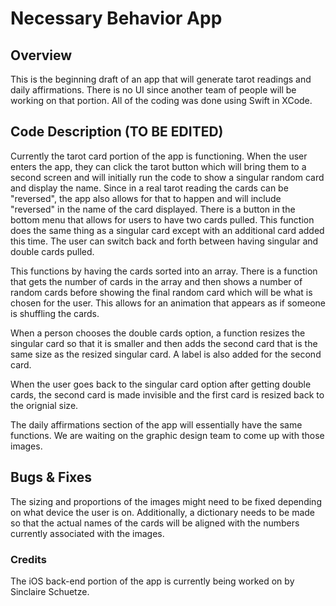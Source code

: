 # Necessary Behavior App
## Overview
This is the beginning draft of an app that will generate tarot readings and daily affirmations. There is no UI since another team of people will be working on that portion. All of the coding was done using Swift in XCode.
## Code Description (TO BE EDITED)
Currently the tarot card portion of the app is functioning. When the user enters the app, they can click the tarot button which will bring them to a second screen and will initially run the code to show a singular random card and display the name. Since in a real tarot reading the cards can be "reversed", the app also allows for that to happen and will include "reversed" in the name of the card displayed. There is a button in the bottom menu that allows for users to have two cards pulled. This function does the same thing as a singular card except with an additional card added this time. The user can switch back and forth between having singular and double cards pulled.

This functions by having the cards sorted into an array. There is a function that gets the number of cards in the array and then shows a number of random cards before showing the final random card which will be what is chosen for the user. This allows for an animation that appears as if someone is shuffling the cards. 

When a person chooses the double cards option, a function resizes the singular card so that it is smaller and then adds the second card that is the same size as the resized singular card. A label is also added for the second card. 

When the user goes back to the singular card option after getting double cards, the second card is made invisible and the first card is resized back to the orignial size.

The daily affirmations section of the app will essentially have the same functions. We are waiting on the graphic design team to come up with those images.
## Bugs & Fixes
The sizing and proportions of the images might need to be fixed depending on what device the user is on. Additionally, a dictionary needs to be made so that the actual names of the cards will be aligned with the numbers currently associated with the images.
### Credits
The iOS back-end portion of the app is currently being worked on by Sinclaire Schuetze.
